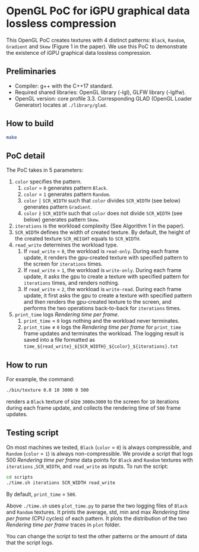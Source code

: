 # OpenGL PoC for iGPU graphical data lossless compression

This OpenGL PoC creates textures with 4 distinct patterns: `Black`, `Random`, `Gradient` and `Skew` (Figure 1 in the paper).
We use this PoC to demonstrate the existence of iGPU graphical data lossless compression.

## Preliminaries

- Compiler: g++ with the C++17 standard.
- Required shared libraries: OpenGL library (-lgl), GLFW library (-lglfw).
- OpenGL version: core profile 3.3. Corresponding GLAD (OpenGL Loader Generator) locates at `./library/glad`.

## How to build

```bash
make
```

## PoC detail

The PoC takes in 5 parameters:

1. `color` specifies the pattern.
    1. `color` = `0` generates pattern `Black`.
    2. `color` = `1` generates pattern `Random`.
    3. `color` &mid; `SCR_WIDTH` such that `color` divides `SCR_WIDTH` (see below) generates pattern `Gradient`.
    4. `color` &nmid; `SCR_WIDTH` such that `color` does not divide `SCR_WIDTH` (see below) generates pattern `Skew`.
2. `iterations` is the workload complexity (See Algorithm 1 in the paper).
3. `SCR_WIDTH` defines the width of created texture. By default, the height of the created texture `SCR_HEIGHT` equals to `SCR_WIDTH`.
4. `read_write` determines the workload type.
    1. If `read_write` = `0`, the workload is `read-only`. During each frame update, it renders the gpu-created texture with specified pattern to the screen for `iterations` times.
    2. If `read_write` = `1`, the workload is `write-only`. During each frame update, it asks the gpu to create a texture with specified pattern for `iterations` times, and renders nothing.
    3. If `read_write` = `2`, the workload is `write-read`. During each frame update, it first asks the gpu to create a texture with specified pattern and then renders the gpu-created texture to the screen, and performs the two operations back-to-back for `iterations` times.
5. `print_time` logs *Rendering time per frame*.
    1. `print_time` = `0` logs nothing and the workload never terminates.
    2. `print_time` &ne; `0` logs the *Rendering time per frame* for `print_time` frame updates and terminates the workload. The logging result is saved into a file formatted as `time_${read_write}_${SCR_WIDTH}_${color}_${iterations}.txt`

## How to run

For example, the command:

```bash
./bin/texture 0.0 10 3000 0 500
```

renders a `Black` texture of size `3000x3000` to the screen for `10` iterations during each frame update, and collects the rendering time of `500` frame updates.

## Testing script

On most machines we tested, `Black` (`color` = `0`) is always compressible, and `Random` (`color` = `1`) is always non-compressible.
We provide a script that logs 500 *Rendering time per frame* data points for `Black` and `Random` textures with `iterations` ,`SCR_WIDTH`, and `read_write` as inputs.
To run the script:

```bash
cd scripts
./time.sh iterations SCR_WIDTH read_write
```

By default, `print_time` = `500`.

Above `./time.sh` uses `plot_time.py` to parse the two logging files of `Black` and `Random` textures.
It prints the average, std, min and max *Rendering time per frame* (CPU cycles) of each pattern.
It plots the distribution of the two *Rendering time per frame* traces in `plot` folder.

You can change the script to test the other patterns or the amount of data that the script logs.
